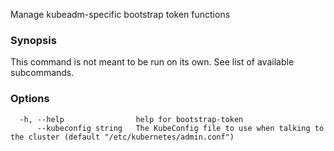 
Manage kubeadm-specific bootstrap token functions

### Synopsis

This command is not meant to be run on its own. See list of available subcommands.

### Options

```
  -h, --help                help for bootstrap-token
      --kubeconfig string   The KubeConfig file to use when talking to the cluster (default "/etc/kubernetes/admin.conf")
```

